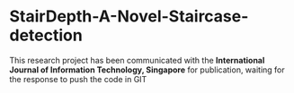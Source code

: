 # StairDepth-A-Novel-Staircase-detection
This research project has been communicated with the **International Journal of Information Technology, Singapore** for publication, waiting for the response to push the code in GIT
